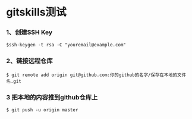 # gitskills测试

### 1、创建SSH Key 
`$ssh-keygen -t rsa -C "youremail@example.com"`
### 2、链接远程仓库
`$ git remote add origin git@github.com:你的github的名字/保存在本地的文件名.git`
### 3 把本地的内容推到github仓库上
`$ git push -u origin master`
